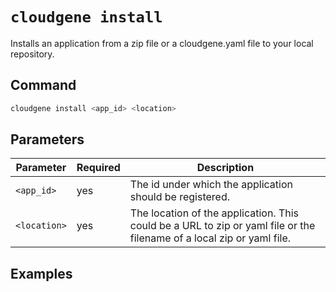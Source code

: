 # `cloudgene install`

Installs an application from a zip file or a cloudgene.yaml file to your local repository.

## Command

```bash
cloudgene install <app_id> <location>
```
## Parameters

| Parameter | Required | Description |
| --- | --- | --- |
| `<app_id>` | yes | The id under which the application should be registered. |
| `<location>` | yes | The location of the application. This could be a URL to zip or yaml file or the filename of a local zip or yaml file.|

## Examples
